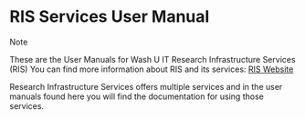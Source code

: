 # RIS Services User Manual


> [!NOTE]
> These are the User Manuals for Wash U IT Research Infrastructure Services (RIS)
> You can find more information about RIS and its services:  [RIS Website](https://ris.wustl.edu/)

Research Infrastructure Services offers multiple services and in the user manuals found here
you will find the documentation for using those services.
